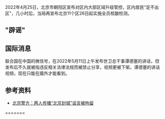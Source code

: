 
2022年4月25日，北京市朝阳区宣布对区内大部区域升级管控，区内居民“足不出区”，几小时后，当局再宣布北京11个区26日起实施全员核酸检测。

## "辟谣"



## 国际消息

联合国在中国的微信号，在2022年5月11日上午发布世卫总干事谭德塞的讲话，但发布后不久就被指违反相关法律法规而被禁止分享，视频更被下架。谭德塞的讲话视频，现在只能在牆外才能看到。




## 参考资料

- [北京警方：两人传播“北京封城”谣言被拘留](http://bj.people.com.cn/n2/2022/0427/c14540-35244641.html)

=======
